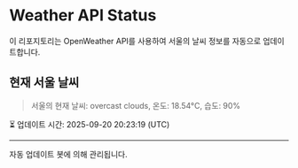 
# Weather API Status

이 리포지토리는 OpenWeather API를 사용하여 서울의 날씨 정보를 자동으로 업데이트합니다.

## 현재 서울 날씨
> 서울의 현재 날씨: overcast clouds, 온도: 18.54°C, 습도: 90%

⏳ 업데이트 시간: 2025-09-20 20:23:19 (UTC)

---
자동 업데이트 봇에 의해 관리됩니다.
